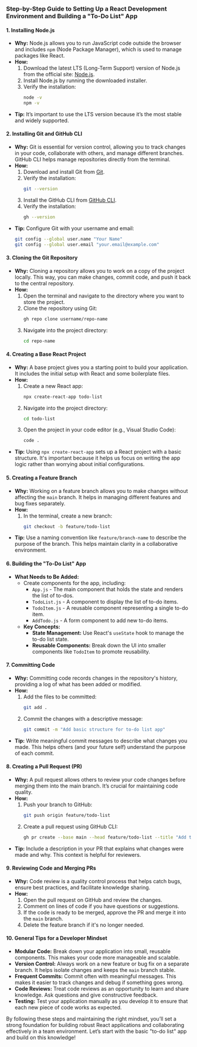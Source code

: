 ### Step-by-Step Guide to Setting Up a React Development Environment and Building a "To-Do List" App

#### **1. Installing Node.js**
- **Why:** Node.js allows you to run JavaScript code outside the browser and includes `npm` (Node Package Manager), which is used to manage packages like React.
- **How:**
  1. Download the latest LTS (Long-Term Support) version of Node.js from the official site: [Node.js](https://nodejs.org/).
  2. Install Node.js by running the downloaded installer.
  3. Verify the installation:
     ```bash
     node -v
     npm -v
     ```
- **Tip:** It’s important to use the LTS version because it’s the most stable and widely supported.

#### **2. Installing Git and GitHub CLI**
- **Why:** Git is essential for version control, allowing you to track changes in your code, collaborate with others, and manage different branches. GitHub CLI helps manage repositories directly from the terminal.
- **How:**
  1. Download and install Git from [Git](https://git-scm.com/).
  2. Verify the installation:
     ```bash
     git --version
     ```
  3. Install the GitHub CLI from [GitHub CLI](https://cli.github.com/).
  4. Verify the installation:
     ```bash
     gh --version
     ```
- **Tip:** Configure Git with your username and email:
  ```bash
  git config --global user.name "Your Name"
  git config --global user.email "your.email@example.com"
  ```

#### **3. Cloning the Git Repository**
- **Why:** Cloning a repository allows you to work on a copy of the project locally. This way, you can make changes, commit code, and push it back to the central repository.
- **How:**
  1. Open the terminal and navigate to the directory where you want to store the project.
  2. Clone the repository using Git:
     ```bash
     gh repo clone username/repo-name
     ```
  3. Navigate into the project directory:
     ```bash
     cd repo-name
     ```

#### **4. Creating a Base React Project**
- **Why:** A base project gives you a starting point to build your application. It includes the initial setup with React and some boilerplate files.
- **How:**
  1. Create a new React app:
     ```bash
     npx create-react-app todo-list
     ```
  2. Navigate into the project directory:
     ```bash
     cd todo-list
     ```
  3. Open the project in your code editor (e.g., Visual Studio Code):
     ```bash
     code .
     ```
- **Tip:** Using `npx create-react-app` sets up a React project with a basic structure. It's important because it helps us focus on writing the app logic rather than worrying about initial configurations.

#### **5. Creating a Feature Branch**
- **Why:** Working on a feature branch allows you to make changes without affecting the `main` branch. It helps in managing different features and bug fixes separately.
- **How:**
  1. In the terminal, create a new branch:
     ```bash
     git checkout -b feature/todo-list
     ```
- **Tip:** Use a naming convention like `feature/branch-name` to describe the purpose of the branch. This helps maintain clarity in a collaborative environment.

#### **6. Building the "To-Do List" App**
- **What Needs to Be Added:**
  - Create components for the app, including:
    - `App.js` - The main component that holds the state and renders the list of to-dos.
    - `TodoList.js` - A component to display the list of to-do items.
    - `TodoItem.js` - A reusable component representing a single to-do item.
    - `AddTodo.js` - A form component to add new to-do items.
  - **Key Concepts:**
    - **State Management:** Use React's `useState` hook to manage the to-do list state.
    - **Reusable Components:** Break down the UI into smaller components like `TodoItem` to promote reusability.

#### **7. Committing Code**
- **Why:** Committing code records changes in the repository's history, providing a log of what has been added or modified.
- **How:**
  1. Add the files to be committed:
     ```bash
     git add .
     ```
  2. Commit the changes with a descriptive message:
     ```bash
     git commit -m "Add basic structure for to-do list app"
     ```
- **Tip:** Write meaningful commit messages to describe what changes you made. This helps others (and your future self) understand the purpose of each commit.

#### **8. Creating a Pull Request (PR)**
- **Why:** A pull request allows others to review your code changes before merging them into the main branch. It’s crucial for maintaining code quality.
- **How:**
  1. Push your branch to GitHub:
     ```bash
     git push origin feature/todo-list
     ```
  2. Create a pull request using GitHub CLI:
     ```bash
     gh pr create --base main --head feature/todo-list --title "Add to-do list feature" --body "This PR adds the basic structure for the to-do list app."
     ```
- **Tip:** Include a description in your PR that explains what changes were made and why. This context is helpful for reviewers.

#### **9. Reviewing Code and Merging PRs**
- **Why:** Code review is a quality control process that helps catch bugs, ensure best practices, and facilitate knowledge sharing.
- **How:**
  1. Open the pull request on GitHub and review the changes.
  2. Comment on lines of code if you have questions or suggestions.
  3. If the code is ready to be merged, approve the PR and merge it into the `main` branch.
  4. Delete the feature branch if it's no longer needed.

#### **10. General Tips for a Developer Mindset**
- **Modular Code:** Break down your application into small, reusable components. This makes your code more manageable and scalable.
- **Version Control:** Always work on a new feature or bug fix on a separate branch. It helps isolate changes and keeps the `main` branch stable.
- **Frequent Commits:** Commit often with meaningful messages. This makes it easier to track changes and debug if something goes wrong.
- **Code Reviews:** Treat code reviews as an opportunity to learn and share knowledge. Ask questions and give constructive feedback.
- **Testing:** Test your application manually as you develop it to ensure that each new piece of code works as expected.

By following these steps and maintaining the right mindset, you’ll set a strong foundation for building robust React applications and collaborating effectively in a team environment. Let’s start with the basic "to-do list" app and build on this knowledge!